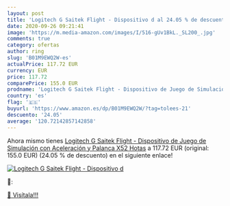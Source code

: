 ```yaml
---
layout: post
title: 'Logitech G Saitek Flight - Dispositivo d al 24.05 % de descuento'
date: 2020-09-26 09:21:41
image: 'https://m.media-amazon.com/images/I/516-gUv1BkL._SL200_.jpg'
comments: true
category: ofertas
author: ring
slug: 'B01M9EWQ2W-es'
actualPrice: 117.72 EUR
currency: EUR
price: 117.72
comparePrice: 155.0 EUR
prodname: 'Logitech G Saitek Flight - Dispositivo de Juego de Simulación con Aceleración y Palanca X52 Hotas'
country: 'es'
flag: '🇪🇸'
buyurl: 'https://www.amazon.es/dp/B01M9EWQ2W/?tag=tolees-21'
descuento: '24.05'
average: '120.72142857142858'
---
```


Ahora mismo tienes [Logitech G Saitek Flight - Dispositivo de Juego de Simulación con Aceleración y Palanca X52 Hotas](https://www.amazon.es/dp/B01M9EWQ2W/?tag=tolees-21) a 117.72 EUR (original: 155.0 EUR) (24.05 %  de descuento) en el siguiente enlace!

[![Logitech G Saitek Flight - Dispositivo d](https://m.media-amazon.com/images/I/516-gUv1BkL._SL200_.jpg)](https://www.amazon.es/dp/B01M9EWQ2W/?tag=tolees-21)

🔎:


[🛒 Visítala!!!](https://www.amazon.es/dp/B01M9EWQ2W/?tag=tolees-21)

